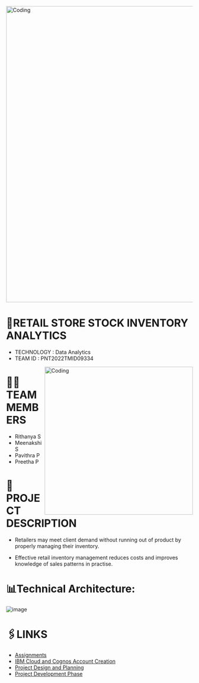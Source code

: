 

<img align="center" alt="Coding" width="800" src="https://www.cmarix.com/blog/wp-content/uploads/2020/11/Tech-solutions-that-will-make-your-inventory-management-setup-organized-in-24-hours.png">
<br>


# 🏪RETAIL STORE STOCK INVENTORY ANALYTICS
   - TECHNOLOGY : Data Analytics <br>
   - TEAM ID : PNT2022TMID09334
<img align="right" alt="Coding" width="400" src="https://cdn.dribbble.com/users/2514124/screenshots/5439070/girl_3.gif">




# 🧑‍💻TEAM MEMBERS
 - Rithanya S
 - Meenakshi S
 - Pavithra P
 - Preetha P
 
 # 📑PROJECT DESCRIPTION
 - Retailers may meet client demand without running out of product by properly managing their inventory. 
 
 - Effective retail inventory management reduces costs and improves knowledge of sales patterns in practise.

# 📊Technical Architecture:

 ![image](https://user-images.githubusercontent.com/78862080/200159570-62a89c21-9e40-40b5-b8bb-89d4a403c9fc.png)
 
# 🖇️LINKS
 
 - <a href="https://github.com/IBM-EPBL/IBM-Project-35144-1660281844/tree/main/Assignments">Assignments</a><br>
 - <a href="https://github.com/IBM-EPBL/IBM-Project-35144-1660281844/tree/main/Prerequesties">IBM Cloud and Cognos Account Creation</a><br>
 - <a href="https://github.com/IBM-EPBL/IBM-Project-35144-1660281844/tree/main/Project%20Design%20%26%20Planning">Project Design and Planning</a><br>
 - <a href="https://github.com/IBM-EPBL/IBM-Project-35144-1660281844/tree/main/Project%20Development%20Phase">Project Development Phase</a><br>
 <a href=""></a><br>
